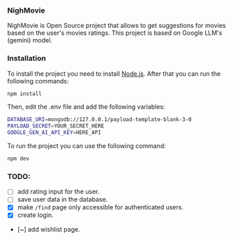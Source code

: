 ### NighMovie
NighMovie is Open Source project that allows to get suggestions for movies based on the user's movies ratings. This project is based on Google LLM's (gemini) model.

### Installation
To install the project you need to install [Node.js](https://nodejs.org/en/). After that you can run the following commands:
```bash
npm install
```
Then, edit the .env file and add the following variables:
```bash
DATABASE_URI=mongodb://127.0.0.1/payload-template-blank-3-0
PAYLOAD_SECRET=YOUR_SECRET_HERE
GOOGLE_GEN_AI_API_KEY=HERE_API
```
To run the project you can use the following command:
```bash
npm dev
```
### TODO:
- [ ] add rating input for the user.
- [ ] save user data in the database.
- [x] make `/find` page only accessible for authenticated users.
- [x] create login.
- [~] add wishlist page. 

